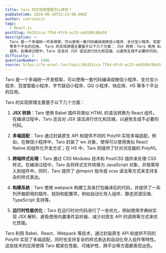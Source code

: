 ```yaml
---
title: taro 的实现原理是怎么样的？
pubDatetime: 2024-08-10T22:24:00.000Z
author: caorushizi
tags:
  - React.js
postSlug: bb332cca-7fb4-4fc9-ac23-ea9100c88a50
description: >-
  Taro 是一个多端统一开发框架，可以使用一套代码编译成微信小程序、支付宝小程序、百度智能小程序、字节跳动小程序、QQ 小程序、快应用、H5
  等多个平台的应用。 Taro 的实现原理主要基于以下几个方面： JSX 转换：Taro 使用 Babel 插件将类似 HTML 的语法转换为 React
  组件。在编译过程中，Taro 还会对 JSX 语法进行优化和压缩，以避免生成不必要的代码。 多端适配：T
difficulty: 3
questionNumber: 1966
source: https://fe.ecool.fun/topic/bb332cca-7fb4-4fc9-ac23-ea9100c88a50
---
```


Taro 是一个多端统一开发框架，可以使用一套代码编译成微信小程序、支付宝小程序、百度智能小程序、字节跳动小程序、QQ 小程序、快应用、H5 等多个平台的应用。

Taro 的实现原理主要基于以下几个方面：

1. **JSX 转换**：Taro 使用 Babel 插件将类似 HTML 的语法转换为 React 组件。在编译过程中，Taro 还会对 JSX 语法进行优化和压缩，以避免生成不必要的代码。

2. **多端适配**：Taro 通过封装原生 API 和提供不同的 Polyfill 实现多端适配。例如，在微信小程序中，Taro 封装了 wx 对象，使得可以使用类似 React Native 的组件化开发方式；在 H5 中，Taro 则提供了针对浏览器的 Polyfill。

3. **跨端样式处理**：Taro 通过 CSS Modules 技术和 PostCSS 插件来处理 CSS 样式。在编译过程中，Taro 会将样式文件转换为 JavaScript 对象，并按需导入到组件中。同时，Taro 提供了 @import 指令或 scss 语法等方式来支持复杂的样式表达。

4. **构建系统**：Taro 使用 webpack 构建工具来打包编译后的代码，并提供了一系列开箱即用的插件、规则和配置项，例如自动化导入组件、静态资源压缩、TypeScript 支持等。

5. **运行时性能优化**：Taro 在运行时对代码进行了一些优化，例如使用字典树实现 JSX 解析、避免使用内置事件监听器、减少对原生 API 的调用等方式来优化性能。

Taro 利用 Babel、React、Webpack 等技术，通过封装原生 API 和提供不同的 Polyfill 实现了多端适配，同时也支持复杂的样式表达和自动化导入组件等特性。这些技术的应用使得 Taro 框架在性能、可维护性、跨平台等方面都表现出色。
